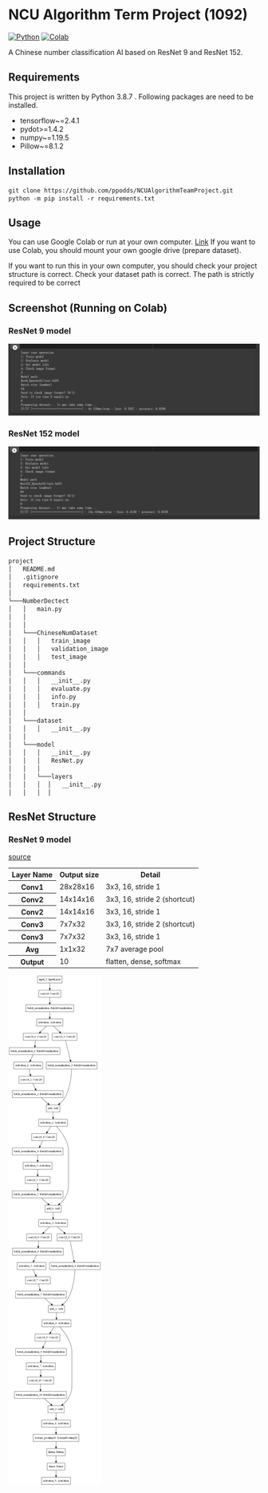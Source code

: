 # NCU Algorithm Term Project (1092)
[![Python](https://img.shields.io/badge/python-3.8.7-green)](https://www.python.org/doc/versions/)
[![Colab](https://img.shields.io/badge/Google%20Colab-1.0.1-green)](https://colab.research.google.com/drive/1OspRKKJob_opurnCR-IcOGrCxLRAmp0Z?usp=sharing)

A Chinese number classification AI based on ResNet 9 and ResNet 152.

## Requirements
This project is written by Python 3.8.7 . Following packages are need to be installed.
- tensorflow~=2.4.1
- pydot>=1.4.2
- numpy~=1.19.5
- Pillow~=8.1.2


## Installation

```shell script
git clone https://github.com/ppodds/NCUAlgorithmTeamProject.git
python -m pip install -r requirements.txt
```

## Usage

You can use Google Colab or run at your own computer. [Link](https://colab.research.google.com/drive/1OspRKKJob_opurnCR-IcOGrCxLRAmp0Z?usp=sharing)
If you want to use Colab, you should mount your own google drive (prepare dataset).

If you want to run this in your own computer, you should check your project structure is correct.
Check your dataset path is correct. The path is strictly required to be correct 

## Screenshot (Running on Colab)

### ResNet 9 model
![](Documents/ResNet9%20Epoch35.png)

### ResNet 152 model
![](Documents/ResNet152%20Epoch35.png)

## Project Structure

```
project
│   README.md
│   .gitignore
│   requirements.txt    
│
└───NumberDectect
│   │   main.py
│   │
│   │
│   └───ChineseNumDataset
│   │   │   train_image
│   │   │   validation_image
│   │   │   test_image
│   │
│   └───commands
│   │   │   __init__.py
│   │   │   evaluate.py
│   │   │   info.py
│   │   │   train.py
│   │ 
│   └───dataset
│   │   │   __init__.py
│   │
│   └───model
│   │   │   __init__.py
│   │   │   ResNet.py
│   │   │
│   │   └───layers
│   │   │  │   __init__.py
│   │   │  │
```

## ResNet Structure

### ResNet 9 model

[source](https://blog.csdn.net/yyyerica/article/details/86541473)

<table>
  <tr>
  <th>Layer Name</th>
    <th>Output size  </th>
    <th>Detail</th>
  </tr>
  <tr>
  <th>Conv1</th>
    <td>28x28x16</td>
    <td>3x3, 16, stride 1</td>
  </tr>
  <tr>
  <th>Conv2</th>
    <td>14x14x16</td>
    <td>3x3, 16, stride 2 (shortcut)</td>
  </tr>
  <tr>
  <th>Conv2</th>
    <td>14x14x16</td>
    <td>3x3, 16, stride 1 </td>
  </tr>
  <tr>
  <th>Conv3</th>
    <td>7x7x32</td>
    <td>3x3, 16, stride 2 (shortcut)</td>
  </tr>
  <tr>
  <th>Conv3</th>
    <td>7x7x32</td>
    <td>3x3, 16, stride 1</td>
  </tr>
  <tr>
  <th>Avg</th>
    <td>1x1x32</td>
    <td>7x7 average pool</td>
  </tr>
  <tr>
  <th>Output</th>
    <td>10</td>
    <td>flatten, dense, softmax</td>
  </tr>
</table>

![](Documents/Res9.png)